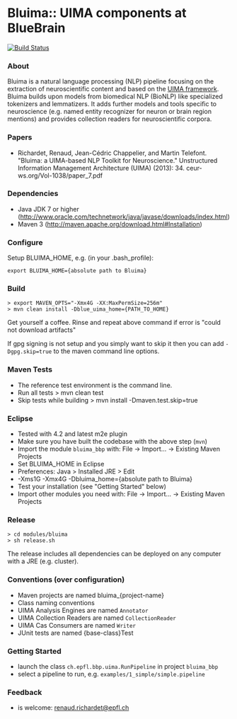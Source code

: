 Bluima:: UIMA components at BlueBrain
=====================================

[![Build Status](https://travis-ci.org/BlueBrain/bluima.svg?branch=master)](https://travis-ci.org/BlueBrain/bluima)


### About

Bluima is a natural language processing (NLP) pipeline focusing on the extraction of neuroscientific content and based on the [UIMA framework](http://uima.apache.org/). Bluima builds upon models from biomedical NLP (BioNLP) like specialized tokenizers and lemmatizers. It adds further models and tools specific to neuroscience (e.g. named entity recognizer for neuron or brain region mentions) and provides collection readers for neuroscientific corpora.


### Papers

* Richardet, Renaud, Jean-Cédric Chappelier, and Martin Telefont.
  "Bluima: a UIMA-based NLP Toolkit for Neuroscience."
  Unstructured Information Management Architecture (UIMA) (2013): 34.
  ceur-ws.org/Vol-1038/paper_7.pdf


### Dependencies

* Java JDK 7 or higher (http://www.oracle.com/technetwork/java/javase/downloads/index.html)
* Maven 3			   (http://maven.apache.org/download.html#Installation)


### Configure

Setup BLUIMA_HOME, e.g. (in your .bash_profile):

    export BLUIMA_HOME={absolute path to Bluima}


### Build

    > export MAVEN_OPTS="-Xmx4G -XX:MaxPermSize=256m"
    > mvn clean install -Dblue_uima_home={PATH_TO_HOME}

Get yourself a coffee. Rinse and repeat above command if error is "could not download artifacts"

If gpg signing is not setup and you simply want to skip it then you can add `-Dgpg.skip=true` to the maven command line options.


### Maven Tests

* The reference test environment is the command line.
* Run all tests
      > mvn clean test
* Skip tests while building
      > mvn install -Dmaven.test.skip=true


### Eclipse

* Tested with 4.2 and latest m2e plugin
* Make sure you have built the codebase with the above step (`mvn`)
* Import the module `bluima_bbp` with: File -> Import... -> Existing Maven Projects
* Set BLUIMA_HOME in Eclipse
 * Preferences: Java > Installed JRE > Edit
 * -Xms1G -Xmx4G -Dbluima_home={absolute path to Bluima}
* Test your installation (see "Getting Started" below)
* Import other modules you need with: File -> Import... -> Existing Maven Projects

### Release

    > cd modules/bluima
    > sh release.sh

The release includes all dependencies can be deployed on any computer with a JRE (e.g. cluster).


### Conventions (over configuration)

* Maven projects are named bluima_{project-name}
* Class naming conventions
 * UIMA Analysis Engines are named   `Annotator`
 * UIMA Collection Readers are named `CollectionReader`
 * UIMA Cas Consumers are named      `Writer`
 * JUnit tests are named {base-class}Test

### Getting Started

* launch the class `ch.epfl.bbp.uima.RunPipeline` in project `bluima_bbp`
* select a pipeline to run, e.g. `examples/1_simple/simple.pipeline`


### Feedback

* is welcome: renaud.richardet@epfl.ch
